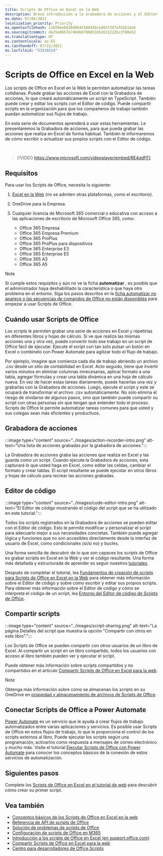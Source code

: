 ```yaml
---
title: Scripts de Office en Excel en la Web
description: Breve introducción a la Grabadora de acciones y el Editor de código para scripts de Office.
ms.date: 07/04/2021
localization_priority: Priority
ms.openlocfilehash: c1659eeb638d8641509438ced93f207afb261dab
ms.sourcegitcommit: de25e0657e7404bb780851b52633222bc3f80e52
ms.translationtype: HT
ms.contentlocale: es-ES
ms.lasthandoff: 07/22/2021
ms.locfileid: "53529214"
---
```

# <a name="office-scripts-in-excel-on-the-web"></a>Scripts de Office en Excel en la Web

Los scripts de Office en Excel en la Web le permiten automatizar las tareas cotidianas. Puede grabar las acciones de Excel con la Grabadora de acciones, lo que creará automáticamente un script en TypeScript. También puede crear y editar los scripts con el Editor de código. Puede compartir scripts en la organización para que los compañeros de trabajo también puedan automatizar sus flujos de trabajo.

En esta serie de documentos aprenderá a usar estas herramientas. Le presentaremos la Grabadora de acciones, para que pueda grabar las acciones que realiza en Excel de forma habitual. También le informaremos de cómo escribir o actualizar sus propios scripts con el Editor de código.

<br>

> [!VIDEO https://www.microsoft.com/videoplayer/embed/RE4qdFF]

## <a name="requirements"></a>Requisitos

Para usar los Scripts de Office, necesita lo siguiente:

1. [Excel en la Web](https://www.office.com/launch/excel) (no se admiten otras plataformas, como el escritorio).
1. OneDrive para la Empresa.
1. Cualquier licencia de Microsoft 365 comercial o educativa con acceso a las aplicaciones de escritorio de Microsoft Office 365, como:

    - Office 365 Empresa
    - Office 365 Empresa Premium
    - Office 365 ProPlus
    - Office 365 ProPlus para dispositivos
    - Office 365 Enterprise E3
    - Office 365 Enterprise E5
    - Office 365 A3
    - Office 365 A5

> [!NOTE]
> Si cumple estos requisitos y aún no ve la ficha **automatizar** , es posible que el administrador haya deshabilitado la característica o que haya otro problema en el entorno. Siga los pasos descritos en la [ficha automatizar no aparece o las secuencias de comandos de Office no están disponibles](../testing/troubleshooting.md#automate-tab-not-appearing-or-office-scripts-unavailable) para empezar a usar Scripts de Office.

## <a name="when-to-use-office-scripts"></a>Cuándo usar Scripts de Office

Los scripts le permiten grabar una serie de acciones en Excel y repetirlas en diferentes libros y hojas de cálculo. Si ve que realiza las mismas acciones una y otra vez, puede convertir todo ese trabajo en un script de Office fácil de ejecutar. Ejecute el script con tan solo pulsar un botón en Excel o combínelo con Power Automate para agilizar todo el flujo de trabajo.

Por ejemplo, imagine que comienza cada día de trabajo abriendo un archivo .csv desde un sitio de contabilidad en Excel. Acto seguido, tiene que invertir varios minutos en eliminar columnas innecesarias, aplicar formato a una tabla, agregar fórmulas y crear una tabla dinámica en una hoja de cálculo nueva. En vez de hacer estas tareas diariamente, puede hacerlas una vez y grabarlas con la Grabadora de acciones. Luego, ejecute el script y este se ocupará de transformar el archivo .csv automáticamente. No solo elimina el riesgo de olvidarse de algunos pasos, sino que también puede compartir su script con otras personas sin que tengan que entender todo el proceso. Scripts de Office le permite automatizar tareas comunes para que usted y sus colegas sean más eficientes y productivos.

## <a name="action-recorder"></a>Grabadora de acciones

:::image type="content" source="../images/action-recorder-intro.png" alt-text="Una lista de acciones grabadas por la grabadora de acciones.":::

La Grabadora de acciones graba las acciones que realiza en Excel y las guarda como un script. Cuando ejecute la Grabadora de acciones, esta capturará lo que usted haga en Excel, como editar las celdas, cambiar el formato y crear tablas. El script resultante se puede ejecutar en otros libros y hojas de cálculo para recrear las acciones grabadas.

## <a name="code-editor"></a>Editor de código

:::image type="content" source="../images/code-editor-intro.png" alt-text="El Editor de código mostrando el código del script que se ha utilizado en este tutorial.":::

Todos los scripts registrados en la Grabadora de acciones se pueden editar con el Editor de código. Esto le permite modificar y personalizar el script para adecuarlo mejor a sus necesidades concretas. También puede agregar lógica y funciones que no son accesibles directamente desde la interfaz de usuario de Excel, como condicionales (si/si no) y bucles.

Una forma sencilla de descubrir de lo que son capaces los scripts de Office es grabar scripts en Excel en la Web y ver el código resultante. Una forma más detallada y estructurada de aprender es seguir nuestros [tutoriales](../tutorials/excel-tutorial.md).

Después de completar el tutorial, lea [Fundamentos de creación de scripts para Scripts de Office en Excel en la Web](../develop/scripting-fundamentals.md) para obtener más información sobre el Editor de código y sobre cómo escribir y editar sus propios scripts. Para obtener más información sobre el Editor de código y cómo se interpreta el código de un script, lea [Entorno del Editor de código de Scripts de Office](code-editor-environment.md).

## <a name="sharing-scripts"></a>Compartir scripts

:::image type="content" source="../images/script-sharing.png" alt-text="La página Detalles del script que muestra la opción &quot;Compartir con otros en este libro&quot;.":::

Los Scripts de Office se pueden compartir con otros usuarios de un libro de Excel. Al compartir un script en un libro compartido, todos los usuarios con acceso al libro también pueden ver y ejecutar el script.

Puede obtener más información sobre scripts compartidos y no compartidos en el artículo [Compartir Scripts de Office en Excel para la web](https://support.microsoft.com/office/sharing-office-scripts-in-excel-for-the-web-226eddbc-3a44-4540-acfe-fccda3d1122b).

> [!NOTE]
> Obtenga más información sobre cómo se almacenan los scripts en su OneDrive en [propiedad y almacenamiento de archivos de Scripts de Office](script-storage.md).

## <a name="connecting-office-scripts-to-power-automate"></a>Conectar Scripts de Office a Power Automate

[Power Automate](https://flow.microsoft.com/) es un servicio que le ayuda a crear flujos de trabajo automatizados entre varias aplicaciones y servicios. Es posible usar Scripts de Office en estos flujos de trabajo, lo que le proporciona el control de los scripts externos al libro. Puede ejecutar los scripts según una programación, activarlos como respuesta a mensajes de correo electrónico y mucho más. Visite el tutorial [Ejecutar Scripts de Office con Power Automate](../tutorials/excel-power-automate-manual.md) para conocer los conceptos básicos de la conexión de estos servicios de automatización.

## <a name="next-steps"></a>Siguientes pasos

Complete los [Scripts de Office en Excel en el tutorial de web](../tutorials/excel-tutorial.md) para descubrir cómo crear su primer script.

## <a name="see-also"></a>Vea también

- [Conceptos básicos de los Scripts de Office en Excel en la web](../develop/scripting-fundamentals.md)
- [Referencia de API de scripts de Office](/javascript/api/office-scripts/overview)
- [Solución de problemas de scripts de Office](../testing/troubleshooting.md)
- [Configuración de scripts de Office en M365](https://support.office.com/article/office-scripts-settings-in-m365-19d3c51a-6ca2-40ab-978d-60fa49554dcf)
- [Introducción a los scripts de Office en Excel (en support.office.com)](https://support.office.com/article/introduction-to-office-scripts-in-excel-9fbe283d-adb8-4f13-a75b-a81c6baf163a)
- [Compartir Scripts de Office en Excel para la web](https://support.microsoft.com/office/sharing-office-scripts-in-excel-for-the-web-226eddbc-3a44-4540-acfe-fccda3d1122b)
- [Centro para desarrolladores de Office Scripts](https://developer.microsoft.com/office-scripts)

